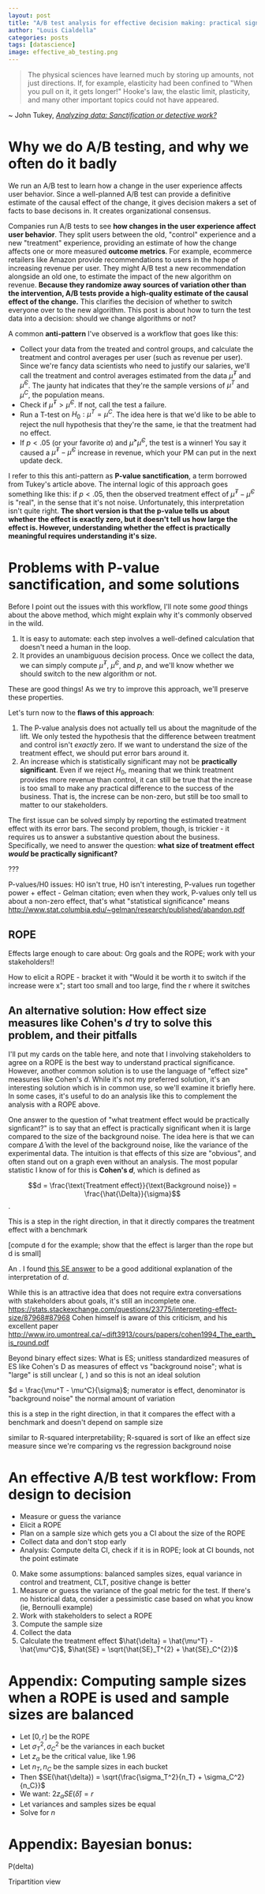 ```yaml
---
layout: post
title: "A/B test analysis for effective decision making: practical significance, not statistical significance"
author: "Louis Cialdella"
categories: posts
tags: [datascience]
image: effective_ab_testing.png
---
```




> The physical sciences have learned much by storing up amounts, not just directions. If, for example, elasticity had been confined to "When you pull on it, it gets longer!" Hooke's law, the elastic limit, plasticity, and many other important topics could not have appeared.

~ John Tukey, [_Analyzing data: Sanctification or detective work?_](https://garstats.files.wordpress.com/2016/08/tukey-ap-1969.pdf)


# Why we do A/B testing, and why we often do it badly

We run an A/B test to learn how a change in the user experience affects user behavior. Since a well-planned A/B test can provide a definitive estimate of the causal effect of the change, it gives decision makers a set of facts to base decisons in. It creates organizational consensus.

Companies run A/B tests to see **how changes in the user experience affect user behavior**. They split users between the old, "control" experience and a new "treatment" experience, providing an estimate of how the change affects one or more measured **outcome metrics**. For example, ecommerce retailers like Amazon provide recommendations to users in the hope of increasing revenue per user. They might A/B test a new recommendation alongside an old one, to estimate the impact of the new algorithm on revenue. **Because they randomize away sources of variation other than the intervention, A/B tests provide a high-quality estimate of the causal effect of the change.** This clarifies the decision of whether to switch everyone over to the new algorithm. This post is about how to turn the test data into a decision: should we change algorithms or not?

A common **anti-pattern** I've observed is a workflow that goes like this:
  - Collect your data from the treated and control groups, and calculate the treatment and control averages per user (such as revenue per user). Since we're fancy data scientists who need to justify our salaries, we'll call the treatment and control averages estimated from the data $\hat{\mu}^T$ and  $\hat{\mu}^C$. The jaunty hat indicates that they're the sample versions of $\mu^T$ and $\mu^C$, the population means.
  - Check if $\hat{\mu}^{T} > \hat{\mu}^C$. If not, call the test a failure.
  - Run a T-test on $H_0:\mu^T = \mu^C$. The idea here is that we'd like to be able to reject the null hypothesis that they're the same, ie that the treatment had no effect.
  - If $p < .05$ (or your favorite $\alpha$) and $\hat{\mu}^ > \hat{\mu}^C$, the test is a winner! You say it caused a $\hat{\mu}^T - \hat{\mu}^C$ increase in revenue, which your PM can put in the next update deck.

I refer to this this anti-pattern as **P-value sanctification**, a term borrowed from Tukey's article above. The internal logic of this approach goes something like this: if $p < .05$, then the observed treatment effect of $\hat{\mu}^T - \hat{\mu}^C$ is "real", in the sense that it's not noise. Unfortunately, this interpretation isn't quite right. **The short version is that the p-value tells us about whether the effect is exactly zero, but it doesn't tell us how large the effect is. However, understanding whether the effect is practically meaningful requires understanding it's size.**

# Problems with P-value sanctification, and some solutions

Before I point out the issues with this workflow, I'll note some _good_ things about the above method, which might explain why it's commonly observed in the wild.

1. It is easy to automate: each step involves a well-defined calculation that doesn't need a human in the loop. 
2. It provides an unambiguous decision process. Once we collect the data, we can simply compute $\hat{\mu}^T$, $\hat{\mu}^C$, and $p$, and we'll know whether we should switch to the new algorithm or not.

These are good things! As we try to improve this approach, we'll preserve these properties.

Let's turn now to the **flaws of this approach**:

1. The P-value analysis does not actually tell us about the magnitude of the lift. We only tested the hypothesis that the difference between treatment and control isn't _exactly_ zero. If we want to understand the size of the treatment effect, we should put error bars around it.
2. An increase which is statistically significant may not be **practically significant**. Even if we reject $H_0$, meaning that we think treatment provides more revenue than control, it can still be true that the increase is too small to make any practical difference to the success of the business. That is, the increse can be non-zero, but still be too small to matter to our stakeholders.

The first issue can be solved simply by reporting the estimated treatment effect with its error bars. The second problem, though, is trickier - it requires us to answer a substantive question about the business. Specifically, we need to answer the question: **what size of treatment effect _would_ be practically significant?** 

???

P-values/H0 issues: H0 isn't true, H0 isn't interesting, P-values run together power + effect - Gelman citation; even when they work, P-values only tell us about a non-zero effect, that's what "statistical significance" means
http://www.stat.columbia.edu/~gelman/research/published/abandon.pdf

## ROPE

Effects large enough to care about: Org goals and the ROPE; work with your stakeholders!!

How to elicit a ROPE - bracket it with "Would it be worth it to switch if the increase were x"; start too small and too large, find the r where it switches

## An alternative solution: How effect size measures like Cohen's $d$ try to solve this problem, and their pitfalls

I'll put my cards on the table here, and note that I involving stakeholders to agree on a ROPE is the best way to understand practical significance. However, another common solution is to use the language of "effect size" measures like Cohen's $d$. While it's not my preferred solution, it's an interesting solution which is in common use, so we'll examine it briefly here. In some cases, it's useful to do an analysis like this to complement the analysis with a ROPE above.

One answer to the question of "what treatment effect would be practically signficant?" is to say that an effect is practically significant when it is large compared to the size of the background noise. The idea here is that we can compare $\hat{\Delta}$ with the level of the background noise, like the variance of the experimental data. The intuition is that effects of this size are "obvious", and often stand out on a graph even without an analysis. The most popular statistic I know of for this is **Cohen's $d$**, which is defined as

$$d = \frac{\text{Treatment effect}}{\text{Background noise}} = \frac{\hat{\Delta}}{\sigma}$$.

This is a step in the right direction, in that it directly compares the treatment effect with a benchmark

[compute d for the example; show that the effect is larger than the rope but d is small]

An . I found [this SE answer](https://stats.stackexchange.com/questions/469203/what-is-the-intuition-behind-cohens-d) to be a good additional explanation of the interpretation of $d$.

While this is an attractive idea that does not require extra conversations with stakeholders about goals, it's still an incomplete one. https://stats.stackexchange.com/questions/23775/interpreting-effect-size/87968#87968 Cohen himself is aware of this criticism, and his excellent paper http://www.iro.umontreal.ca/~dift3913/cours/papers/cohen1994_The_earth_is_round.pdf

Beyond binary effect sizes: What is ES; unitless standardized measures of ES like Cohen's D as measures of effect vs "background noise"; what is "large" is still unclear (, ) and so this is not an ideal solution

$d = \frac{\mu^T - \mu^C}{\sigma}$; numerator is effect, denominator is "background noise" the normal amount of variation

this is a step in the right direction, in that it compares the effect with a benchmark and doesn't depend on sample size

similar to R-squared interpretability; R-squared is sort of like an effect size measure since we're comparing vs the regression background noise



# An effective A/B test workflow: From design to decision

- Measure or guess the variance
- Elicit a ROPE
- Plan on a sample size which gets you a CI about the size of the ROPE
- Collect data and don't stop early
- Analysis: Compute delta CI, check if it is in ROPE; look at CI bounds, not the point estimate

0. Make some assumptions: balanced samples sizes, equal variance in control and treatment, CLT, positive change is better
1. Measure or guess the variance of the goal metric for the test. If there's no historical data, consider a pessimistic case based on what you know (ie, Bernoulli example)
2. Work with stakeholders to select a ROPE
3. Compute the sample size
4. Collect the data
5. Calculate the treatment effect $\hat{\delta} = \hat{\mu^T} - \hat{\mu^C}$, $\hat{SE} = \sqrt{\hat{SE}_T^{2} + \hat{SE}_C^{2}}$

# Appendix: Computing sample sizes when a ROPE is used and sample sizes are balanced

- Let $[0, r]$ be the ROPE
- Let $\sigma_T^2, \sigma_C^2$ be the variances in each bucket
- Let $z_\alpha$ be the critical value, like 1.96
- Let $n_T, n_C$ be the sample sizes in each bucket
- Then $SE(\hat{\delta}) = \sqrt{\frac{\sigma_T^2}{n_T} + \sigma_C^2}{n_C}}$
- We want: $2z_\alpha SE(\hat{\delta}) = r$
- Let variances and samples sizes be equal
- Solve for $n$

# Appendix: Bayesian bonus:

P(delta)

Tripartition view
